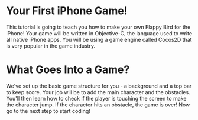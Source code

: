 Your First iPhone Game!
=======================

This tutorial is going to teach you how to make your own Flappy Bird for the iPhone! Your game will be written
in Objective-C, the language used to write all native iPhone apps. You will be using a game
engine called Cocos2D that is very popular in the game industry.

What Goes Into a Game?
======================

We've set up the basic game structure for you - a background and a top bar to keep score.
Your job will be to add the main character and the obstacles. You'll then learn how to check
if the player is touching the screen to make the character jump. If the character hits an obstacle,
the game is over! Now go to the next step to start coding!